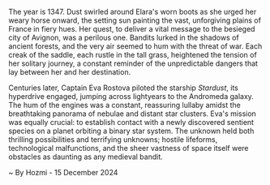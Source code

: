 
The year is 1347.  Dust swirled around Elara's worn boots as she urged her weary horse onward, the setting sun painting the vast, unforgiving plains of France in fiery hues.  Her quest, to deliver a vital message to the besieged city of Avignon, was a perilous one.  Bandits lurked in the shadows of ancient forests, and the very air seemed to hum with the threat of war. Each creak of the saddle, each rustle in the tall grass, heightened the tension of her solitary journey, a constant reminder of the unpredictable dangers that lay between her and her destination.

Centuries later, Captain Eva Rostova piloted the starship *Stardust*, its hyperdrive engaged, jumping across lightyears to the Andromeda galaxy.  The hum of the engines was a constant, reassuring lullaby amidst the breathtaking panorama of nebulae and distant star clusters.  Eva's mission was equally crucial: to establish contact with a newly discovered sentient species on a planet orbiting a binary star system. The unknown held both thrilling possibilities and terrifying unknowns; hostile lifeforms, technological malfunctions, and the sheer vastness of space itself were obstacles as daunting as any medieval bandit.

~ By Hozmi - 15 December 2024
